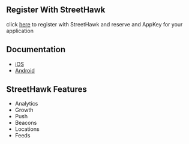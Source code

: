 ## Register With StreetHawk

click [here](https://console.streethawk.com/static/bb/#login) to register with StreetHawk and reserve and AppKey for your application

## Documentation
* [iOS](https://streethawk.freshdesk.com/solution/articles/5000688909-geofence)
* [Android](https://streethawk.freshdesk.com/solution/articles/5000688901-geofence)
 
## StreetHawk Features
* Analytics
* Growth
* Push
* Beacons
* Locations
* Feeds